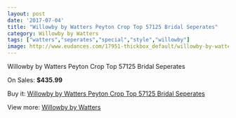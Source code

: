 ```yaml
---
layout: post
date: '2017-07-04'
title: "Willowby by Watters Peyton Crop Top 57125 Bridal Seperates"
category: Willowby by Watters
tags: ["watters","seperates","special","style","willowby"]
image: http://www.eudances.com/17951-thickbox_default/willowby-by-watters-peyton-crop-top-57125-bridal-seperates.jpg
---
```

Willowby by Watters Peyton Crop Top 57125 Bridal Seperates

On Sales: **$435.99**
<a href="https://www.eudances.com/en/willowby-by-watters/5213-willowby-by-watters-peyton-crop-top-57125-bridal-seperates.html"><amp-img layout="responsive" width="600" height="600" src="//www.eudances.com/17951-thickbox_default/willowby-by-watters-peyton-crop-top-57125-bridal-seperates.jpg" alt="Willowby by Watters Peyton Crop Top 57125 Bridal Seperates 0" /></a>
<a href="https://www.eudances.com/en/willowby-by-watters/5213-willowby-by-watters-peyton-crop-top-57125-bridal-seperates.html"><amp-img layout="responsive" width="600" height="600" src="//www.eudances.com/17956-thickbox_default/willowby-by-watters-peyton-crop-top-57125-bridal-seperates.jpg" alt="Willowby by Watters Peyton Crop Top 57125 Bridal Seperates 1" /></a>
<a href="https://www.eudances.com/en/willowby-by-watters/5213-willowby-by-watters-peyton-crop-top-57125-bridal-seperates.html"><amp-img layout="responsive" width="600" height="600" src="//www.eudances.com/17955-thickbox_default/willowby-by-watters-peyton-crop-top-57125-bridal-seperates.jpg" alt="Willowby by Watters Peyton Crop Top 57125 Bridal Seperates 2" /></a>
<a href="https://www.eudances.com/en/willowby-by-watters/5213-willowby-by-watters-peyton-crop-top-57125-bridal-seperates.html"><amp-img layout="responsive" width="600" height="600" src="//www.eudances.com/17954-thickbox_default/willowby-by-watters-peyton-crop-top-57125-bridal-seperates.jpg" alt="Willowby by Watters Peyton Crop Top 57125 Bridal Seperates 3" /></a>
<a href="https://www.eudances.com/en/willowby-by-watters/5213-willowby-by-watters-peyton-crop-top-57125-bridal-seperates.html"><amp-img layout="responsive" width="600" height="600" src="//www.eudances.com/17953-thickbox_default/willowby-by-watters-peyton-crop-top-57125-bridal-seperates.jpg" alt="Willowby by Watters Peyton Crop Top 57125 Bridal Seperates 4" /></a>
<a href="https://www.eudances.com/en/willowby-by-watters/5213-willowby-by-watters-peyton-crop-top-57125-bridal-seperates.html"><amp-img layout="responsive" width="600" height="600" src="//www.eudances.com/17952-thickbox_default/willowby-by-watters-peyton-crop-top-57125-bridal-seperates.jpg" alt="Willowby by Watters Peyton Crop Top 57125 Bridal Seperates 5" /></a>

Buy it: [Willowby by Watters Peyton Crop Top 57125 Bridal Seperates](https://www.eudances.com/en/willowby-by-watters/5213-willowby-by-watters-peyton-crop-top-57125-bridal-seperates.html "Willowby by Watters Peyton Crop Top 57125 Bridal Seperates")

View more: [Willowby by Watters](https://www.eudances.com/en/48-willowby-by-watters "Willowby by Watters")